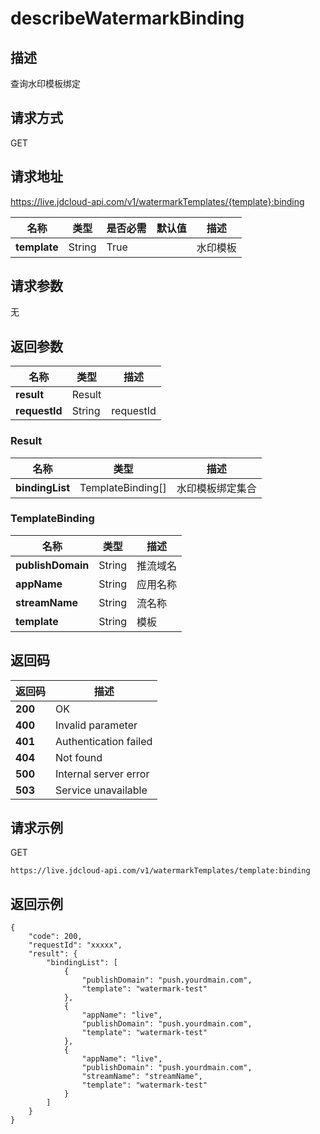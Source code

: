 # describeWatermarkBinding


## 描述
查询水印模板绑定


## 请求方式
GET

## 请求地址
https://live.jdcloud-api.com/v1/watermarkTemplates/{template}:binding

|名称|类型|是否必需|默认值|描述|
|---|---|---|---|---|
|**template**|String|True| |水印模板|

## 请求参数
无


## 返回参数
|名称|类型|描述|
|---|---|---|
|**result**|Result| |
|**requestId**|String|requestId|

### Result
|名称|类型|描述|
|---|---|---|
|**bindingList**|TemplateBinding[]|水印模板绑定集合|
### TemplateBinding
|名称|类型|描述|
|---|---|---|
|**publishDomain**|String|推流域名|
|**appName**|String|应用名称|
|**streamName**|String|流名称|
|**template**|String|模板|

## 返回码
|返回码|描述|
|---|---|
|**200**|OK|
|**400**|Invalid parameter|
|**401**|Authentication failed|
|**404**|Not found|
|**500**|Internal server error|
|**503**|Service unavailable|

## 请求示例
GET
```
https://live.jdcloud-api.com/v1/watermarkTemplates/template:binding
```

## 返回示例
```
{
    "code": 200, 
    "requestId": "xxxxx", 
    "result": {
        "bindingList": [
            {
                "publishDomain": "push.yourdmain.com", 
                "template": "watermark-test"
            }, 
            {
                "appName": "live", 
                "publishDomain": "push.yourdmain.com", 
                "template": "watermark-test"
            }, 
            {
                "appName": "live", 
                "publishDomain": "push.yourdmain.com", 
                "streamName": "streamName", 
                "template": "watermark-test"
            }
        ]
    }
}
```
